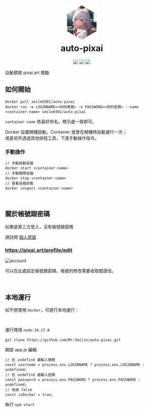 <h1 align="center">
    <img width="120" height="120" src="public/pic/logo.png" alt=""><br>
    auto-pixai
</h1>

<p align="center">
    <a href="https://github.com/Mr-Smilin/auto-pixai/blob/main/LICENSE"><img src="https://img.shields.io/github/license/Mr-Smilin/auto-pixai?style=flat-square"></a>
    <a href="https://github.com/Mr-Smilin/auto-pixai"><img src="https://img.shields.io/github/stars/Mr-Smilin/auto-pixai?style=flat-square"></a>
    <a href="https://hub.docker.com/r/smile0301/auto-pixai"><img src="https://img.shields.io/docker/v/smile0301/auto-pixai"></a>
</p>

自動領取 pixai.art 獎勵

## 如何開始

```
docker pull smile0301/auto-pixai
docker run -e LOGINNAME=<你的帳號> -e PASSWORD=<你的密碼> --name <container-name> smile0301/auto-pixai
```

`container-name` 依喜好命名，標示處一致即可。  

Docker 設置開機啟動，Container 就會在開機時自動運行一次；  
或是另外透過其他排程工具，下達手動操作指令。

### 手動操作

```
// 手動啟動容器
docker start <container-name>
// 手動關閉容器
docker stop <container-name>
// 查看容器狀態
docker inspect <container-name>
```

<br>

## 關於帳號跟密碼

如果是第三方登入，沒有帳號跟密碼

請訪問 [個人頁面](https://pixai.art/profile/edit)

### https://pixai.art/profile/edit

![account](https://i.imgur.com/tjfOabI.png)

可以在此處設定帳號跟密碼，帳號的修改需要收取驗證信。

<br>

## 本地運行

如不想使用 `Docker`，可進行本地運行：

<br>

運行環境 `node:18.17.0`

`git clone https://github.com/Mr-Smilin/auto-pixai.git`

開啟 app.js 編輯

```
// 在 undefind 處輸入帳號
const username = process.env.LOGINNAME ? process.env.LOGINNAME : undefined;
// 在 undefind 處輸入密碼
const password = process.env.PASSWORD ? process.env.PASSWORD : undefined;
// 改成 false
const isDocker = true;
```

執行 `npm start`
